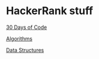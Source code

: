 # HackerRank stuff
[30 Days of Code](https://www.hackerrank.com/domains/tutorials/30-days-of-code)

[Algorithms](https://www.hackerrank.com/domains/algorithms)

[Data Structures](https://www.hackerrank.com/domains/data-structures)
